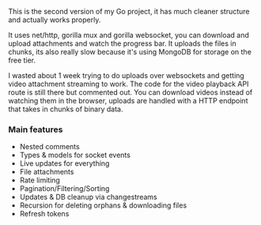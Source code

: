 This is the second version of my Go project, it has much cleaner structure and actually works properly.

It uses net/http, gorilla mux and gorilla websocket, you can download and upload attachments and watch the progress bar. It uploads the files in chunks, its also really slow because it's using MongoDB for storage on the free tier.

I wasted about 1 week trying to do uploads over websockets and getting video attachment streaming to work. The code for the video playback API route is still there but commented out. You can download videos instead of watching them in the browser, uploads are handled with a HTTP endpoint that takes in chunks of binary data.

### Main features
- Nested comments
- Types & models for socket events
- Live updates for everything
- File attachments
- Rate limiting
- Pagination/Filtering/Sorting
- Updates & DB cleanup via changestreams
- Recursion for deleting orphans & downloading files
- Refresh tokens
